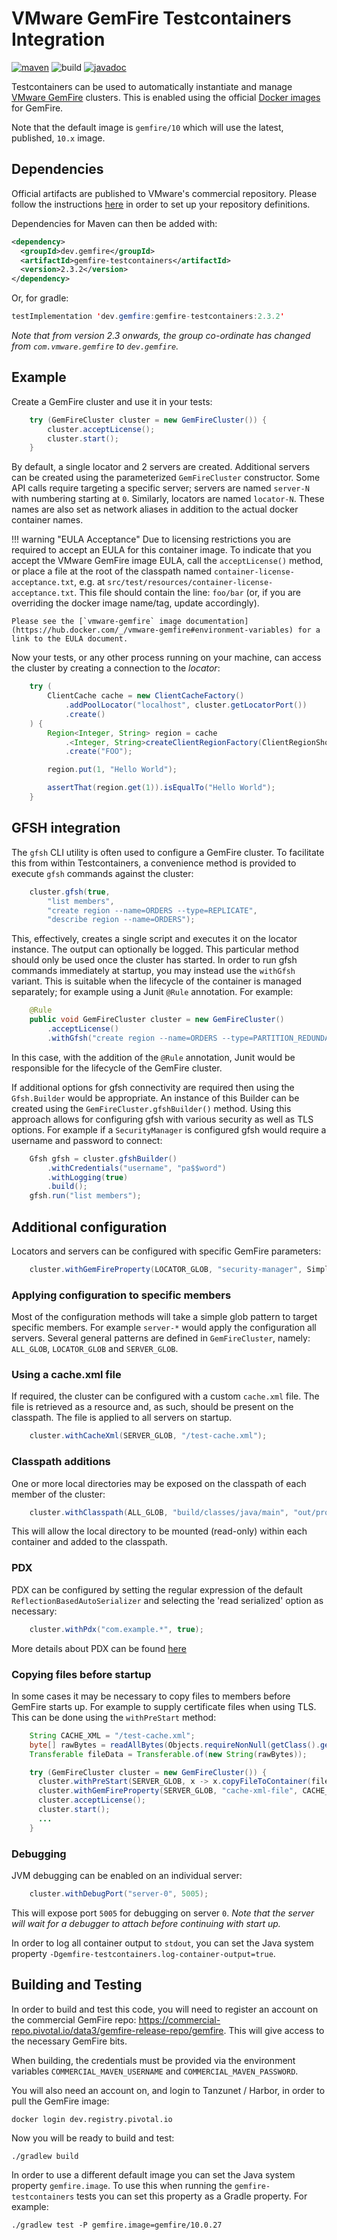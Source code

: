 # VMware GemFire Testcontainers Integration

[![maven](https://img.shields.io/maven-central/v/dev.gemfire/gemfire-testcontainers)](https://central.sonatype.com/artifact/dev.gemfire/gemfire-testcontainers/overview)
![build](https://github.com/gemfire/gemfire-testcontainers/actions/workflows/build.yaml/badge.svg)
[![javadoc](https://javadoc.io/badge2/dev.gemfire/gemfire-testcontainers/javadoc.svg)](https://javadoc.io/doc/dev.gemfire/gemfire-testcontainers)

Testcontainers can be used to automatically instantiate and manage [VMware GemFire](https://docs.vmware.com/en/VMware-GemFire/index.html)
clusters. This is enabled using the official [Docker images](https://hub.docker.com/r/gemfire/gemfire) for GemFire.

Note that the default image is `gemfire/10` which will use the latest, published, `10.x` image.

## Dependencies

Official artifacts are published to VMware's commercial repository. Please follow the instructions
[here](https://gemfire.dev/quickstart/java/) in order to set up your repository definitions.

Dependencies for Maven can then be added with:
```xml
<dependency>
  <groupId>dev.gemfire</groupId>
  <artifactId>gemfire-testcontainers</artifactId>
  <version>2.3.2</version>
</dependency>
```

Or, for gradle:
```java
testImplementation 'dev.gemfire:gemfire-testcontainers:2.3.2'
```

_Note that from version 2.3 onwards, the group co-ordinate has changed from `com.vmware.gemfire` to
`dev.gemfire`._

## Example

Create a GemFire cluster and use it in your tests:

```java
    try (GemFireCluster cluster = new GemFireCluster()) {
        cluster.acceptLicense();
        cluster.start();
    }
```

By default, a single locator and 2 servers are created. Additional servers can be created using the
parameterized `GemFireCluster` constructor. Some API calls require targeting a specific
server; servers are named `server-N` with numbering starting at `0`. Similarly, locators are named
`locator-N`. These names are also set as network aliases in addition to the actual docker container
names.

!!! warning "EULA Acceptance"
Due to licensing restrictions you are required to accept an EULA for this container image.
To indicate that you accept the VMware GemFire image EULA, call the `acceptLicense()` method,
or place a file at the root of the classpath named `container-license-acceptance.txt`,
e.g. at `src/test/resources/container-license-acceptance.txt`. This file should contain the
line: `foo/bar` (or, if you are overriding the docker image name/tag, update accordingly).

    Please see the [`vmware-gemfire` image documentation](https://hub.docker.com/_/vmware-gemfire#environment-variables) for a link to the EULA document.

Now your tests, or any other process running on your machine, can access the cluster by creating
a connection to the _locator_:

```java
    try (
        ClientCache cache = new ClientCacheFactory()
            .addPoolLocator("localhost", cluster.getLocatorPort())
            .create()
    ) {
        Region<Integer, String> region = cache
            .<Integer, String>createClientRegionFactory(ClientRegionShortcut.PROXY)
            .create("FOO");

        region.put(1, "Hello World");

        assertThat(region.get(1)).isEqualTo("Hello World");
    }
```

## GFSH integration

The `gfsh` CLI utility is often used to configure a GemFire cluster. To facilitate this from within 
Testcontainers, a convenience method is provided to execute `gfsh` commands against the
cluster:

```java
    cluster.gfsh(true,
        "list members",
        "create region --name=ORDERS --type=REPLICATE",
        "describe region --name=ORDERS");
```

This, effectively, creates a single script and executes it on the locator instance. The output can
optionally be logged. This particular method should only be used once the cluster has started.
In order to run gfsh commands immediately at startup, you may instead use the `withGfsh` variant.
This is suitable when the lifecycle of the container is managed separately; for example using a
Junit `@Rule` annotation. For example:

```java
    @Rule
    public void GemFireCluster cluster = new GemFireCluster()
        .acceptLicense()
        .withGfsh("create region --name=ORDERS --type=PARTITION_REDUNDANT");
```
In this case, with the addition of the `@Rule` annotation, Junit would be responsible for the
lifecycle of the GemFire cluster.

If additional options for gfsh connectivity are required then using the `Gfsh.Builder` would be
appropriate. An instance of this Builder can be created using the `GemFireCluster.gfshBuilder()`
method. Using this approach allows for configuring gfsh with various security as well as TLS
options. For example if a `SecurityManager` is configured gfsh would require a username and
password to connect:

```java
    Gfsh gfsh = cluster.gfshBuilder()
        .withCredentials("username", "pa$$word")
        .withLogging(true)
        .build();
    gfsh.run("list members");
```

## Additional configuration

Locators and servers can be configured with specific GemFire parameters:

```java
    cluster.withGemFireProperty(LOCATOR_GLOB, "security-manager", SimpleSecurityManager.class.getName());
```

### Applying configuration to specific members

Most of the configuration methods will take a simple glob pattern to target specific members. For
example `server-*` would apply the configuration all servers. Several general patterns are defined
in `GemFireCluster`, namely: `ALL_GLOB`, `LOCATOR_GLOB` and `SERVER_GLOB`.

### Using a cache.xml file

If required, the cluster can be configured with a custom `cache.xml` file. The file is retrieved
as a resource and, as such, should be present on the classpath. The file is applied to
all servers on startup.

```java
    cluster.withCacheXml(SERVER_GLOB, "/test-cache.xml");
```

### Classpath additions

One or more local directories may be exposed on the classpath of each member of the cluster:

```java
    cluster.withClasspath(ALL_GLOB, "build/classes/java/main", "out/production/classes");
```

This will allow the local directory to be mounted (read-only) within each container and added to
the classpath.

### PDX

PDX can be configured by setting the regular expression of the default `ReflectionBasedAutoSerializer`
and selecting the 'read serialized' option as necessary:

```java
    cluster.withPdx("com.example.*", true);
```

More details about PDX can be found [here](https://docs.vmware.com/en/VMware-GemFire/10.0/gf/developing-data_serialization-gemfire_pdx_serialization.html)

### Copying files before startup

In some cases it may be necessary to copy files to members before GemFire starts up. For example
to supply certificate files when using TLS. This can be done using the `withPreStart` method:

```java
    String CACHE_XML = "/test-cache.xml";
    byte[] rawBytes = readAllBytes(Objects.requireNonNull(getClass().getResourceAsStream(CACHE_XML)));
    Transferable fileData = Transferable.of(new String(rawBytes));

    try (GemFireCluster cluster = new GemFireCluster()) {
      cluster.withPreStart(SERVER_GLOB, x -> x.copyFileToContainer(fileData, CACHE_XML));
      cluster.withGemFireProperty(SERVER_GLOB, "cache-xml-file", CACHE_XML);
      cluster.acceptLicense();
      cluster.start();
      ...
    }
```

### Debugging

JVM debugging can be enabled on an individual server:

```java
    cluster.withDebugPort("server-0", 5005);
```

This will expose port `5005` for debugging on server `0`. *Note that the server will wait for a
debugger to attach before continuing with start up.*

In order to log all container output to `stdout`, you can set the Java system property `-Dgemfire-testcontainers.log-container-output=true`.


## Building and Testing

In order to build and test this code, you will need to register an account on the commercial
GemFire repo: https://commercial-repo.pivotal.io/data3/gemfire-release-repo/gemfire. This will give
access to the necessary GemFire bits.

When building, the credentials must be provided via the environment variables
`COMMERCIAL_MAVEN_USERNAME` and `COMMERCIAL_MAVEN_PASSWORD`.

You will also need an account on, and login to Tanzunet / Harbor, in order to pull the GemFire image:

```shell
docker login dev.registry.pivotal.io
```

Now you will be ready to build and test:

```shell
./gradlew build
```

In order to use a different default image you can set the Java system property `gemfire.image`.
To use this when running the `gemfire-testcontainers` tests you can set this property as a Gradle
property. For example:

```shell
./gradlew test -P gemfire.image=gemfire/10.0.27
```
